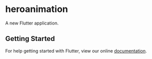 # heroanimation

A new Flutter application.

## Getting Started

For help getting started with Flutter, view our online
[documentation](https://flutter.io/).
